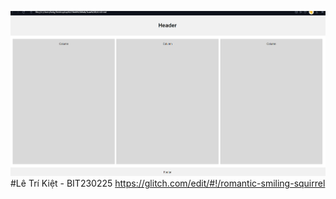 ![Hình ảnh kết quả](anhketqua.png)
#Lê Trí Kiệt - BIT230225
https://glitch.com/edit/#!/romantic-smiling-squirrel
